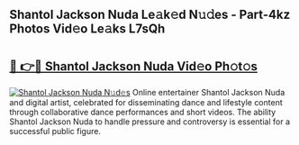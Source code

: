 ## Shantol Jackson Nuda Le𝚊k𝚎d N𝚞𝚍es - Part-4kz Photos Vid𝚎o Le𝚊ks L7sQh

# <h2><a href="http://fbfcxfv.evod.top/?m=Shantol+Jackson+Nuda">🔗 👉🔴 Shantol Jackson Nuda Vid𝚎o Ph𝚘t𝚘s</a></h2>

[![Shantol Jackson Nuda N𝚞d𝚎s](https://i.imgur.com/8V9OHl7.gif)](http://fbfcxfv.evod.top/?m=Shantol+Jackson+Nuda)
Online entertainer Shantol Jackson Nuda and digital artist, celebrated for disseminating dance and lifestyle content through collaborative dance performances and short videos. The ability Shantol Jackson Nuda to handle pressure and controversy is essential for a successful public figure. 
